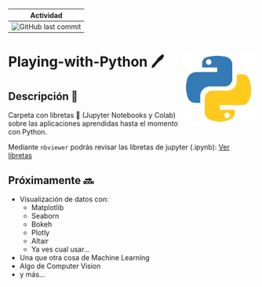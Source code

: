| Actividad |
|---|
|![GitHub last commit](https://img.shields.io/github/last-commit/vilcagamarracf/Playing-with-Python?color=g)|

<!-- <center>
   <div class='row'>
   <img src='https://colab.research.google.com/img/colab_favicon_256px.png' width=10%>
   <img src='https://www.dataquest.io/wp-content/uploads/2020/05/python_logo.png' width=10%>
   <img src='https://upload.wikimedia.org/wikipedia/commons/thumb/3/38/Jupyter_logo.svg/883px-Jupyter_logo.svg.png' width=8%>
   <img src= 'https://media1.tenor.com/images/48e1afc1fbdc8fa9ed3a8ab5ebb04b91/tenor.gif' width=14%>
   </div>
 </center> -->

# Playing-with-Python 🖊️  <img src="python_logo.png" align="right" width="150" />

## Descripción 🚀

Carpeta con libretas 📓 (Jupyter Notebooks y Colab) sobre las aplicaciones aprendidas hasta el momento con Python.

Mediante `nbviewer` podrás revisar las libretas de jupyter (.ipynb): [Ver libretas](https://nbviewer.jupyter.org/github/vilcagamarracf/Playing-with-Python/tree/main/jupyter_notebooks/)

## Próximamente 🔜

- Visualización de datos con:
  - Matplotlib
  - Seaborn
  - Bokeh
  - Plotly
  - Altair
  - Ya ves cual usar...
- Una que otra cosa de Machine Learning 
- Algo de Computer Vision
- y más...
